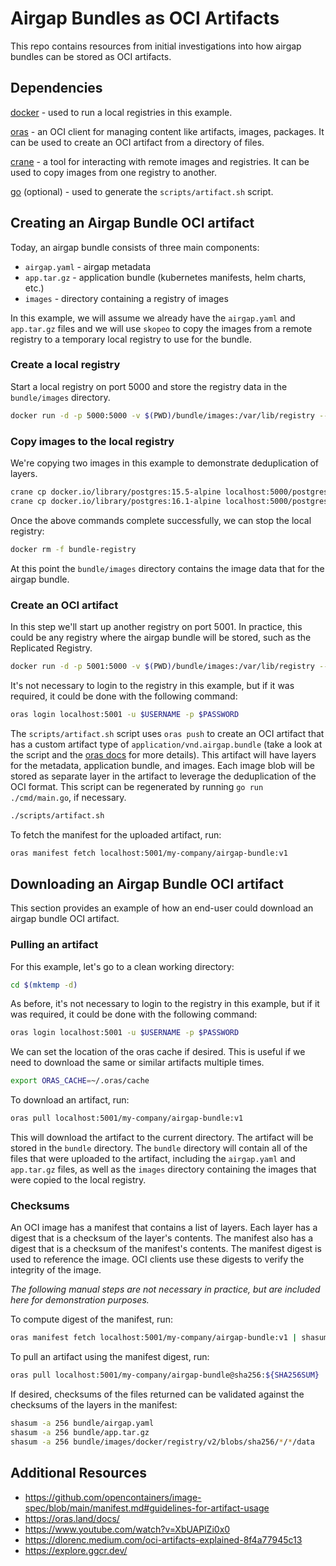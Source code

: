 # Airgap Bundles as OCI Artifacts

This repo contains resources from initial investigations into how airgap bundles can be stored as OCI artifacts.

## Dependencies

[docker](https://docs.docker.com/get-docker/) - used to run a local registries in this example.

[oras](https://github.com/oras-project/oras) - an OCI client for managing content like artifacts, images, packages. It can be used to create an OCI artifact from a directory of files.

[crane](https://github.com/google/go-containerregistry/blob/main/cmd/crane/README.md) - a tool for interacting with remote images and registries. It can be used to copy images from one registry to another.

[go](https://golang.org/doc/install) (optional) - used to generate the `scripts/artifact.sh` script.

## Creating an Airgap Bundle OCI artifact

Today, an airgap bundle consists of three main components:
* `airgap.yaml` - airgap metadata
* `app.tar.gz` - application bundle (kubernetes manifests, helm charts, etc.)
* `images` - directory containing a registry of images

In this example, we will assume we already have the `airgap.yaml` and `app.tar.gz` files and we will use `skopeo` to copy the images from a remote registry to a temporary local registry to use for the bundle.

### Create a local registry

Start a local registry on port 5000 and store the registry data in the `bundle/images` directory.

```bash
docker run -d -p 5000:5000 -v $(PWD)/bundle/images:/var/lib/registry --name bundle-registry registry:2
```

### Copy images to the local registry

We're copying two images in this example to demonstrate deduplication of layers.

```bash
crane cp docker.io/library/postgres:15.5-alpine localhost:5000/postgres:15.5-alpine
crane cp docker.io/library/postgres:16.1-alpine localhost:5000/postgres:16.1-alpine
```

Once the above commands complete successfully, we can stop the local registry:

```bash
docker rm -f bundle-registry
```

At this point the `bundle/images` directory contains the image data that for the airgap bundle.

### Create an OCI artifact

In this step we'll start up another registry on port 5001. In practice, this could be any registry where the airgap bundle will be stored, such as the Replicated Registry.

```bash
docker run -d -p 5001:5000 -v $(PWD)/bundle/images:/var/lib/registry --name storage-registry registry:2
```

It's not necessary to login to the registry in this example, but if it was required, it could be done with the following command:

```bash
oras login localhost:5001 -u $USERNAME -p $PASSWORD
```

The `scripts/artifact.sh` script uses `oras push` to create an OCI artifact that has a custom artifact type of `application/vnd.airgap.bundle` (take a look at the script and the [oras docs](https://oras.land/docs/commands/oras_push) for more details). This artifact will have layers for the metadata, application bundle, and images. Each image blob will be stored as separate layer in the artifact to leverage the deduplication of the OCI format. This script can be regenerated by running `go run ./cmd/main.go`, if necessary.

```bash
./scripts/artifact.sh
```

To fetch the manifest for the uploaded artifact, run:

```bash
oras manifest fetch localhost:5001/my-company/airgap-bundle:v1
```

## Downloading an Airgap Bundle OCI artifact

This section provides an example of how an end-user could download an airgap bundle OCI artifact.

### Pulling an artifact

For this example, let's go to a clean working directory:
  
```bash
cd $(mktemp -d)
```

As before, it's not necessary to login to the registry in this example, but if it was required, it could be done with the following command:

```bash
oras login localhost:5001 -u $USERNAME -p $PASSWORD
```

We can set the location of the oras cache if desired. This is useful if we need to download the same or similar artifacts multiple times.

```bash
export ORAS_CACHE=~/.oras/cache
```

To download an artifact, run:

```bash
oras pull localhost:5001/my-company/airgap-bundle:v1
```

This will download the artifact to the current directory. The artifact will be stored in the `bundle` directory. The `bundle` directory will contain all of the files that were uploaded to the artifact, including the `airgap.yaml` and `app.tar.gz` files, as well as the `images` directory containing the images that were copied to the local registry.

### Checksums

An OCI image has a manifest that contains a list of layers. Each layer has a digest that is a checksum of the layer's contents. The manifest also has a digest that is a checksum of the manifest's contents. The manifest digest is used to reference the image. OCI clients use these digests to verify the integrity of the image.

*The following manual steps are not necessary in practice, but are included here for demonstration purposes.*

To compute digest of the manifest, run:

```bash
oras manifest fetch localhost:5001/my-company/airgap-bundle:v1 | shasum -a 256
```

To pull an artifact using the manifest digest, run:

```bash
oras pull localhost:5001/my-company/airgap-bundle@sha256:${SHA256SUM}
```

If desired, checksums of the files returned can be validated against the checksums of the layers in the manifest:

```bash
shasum -a 256 bundle/airgap.yaml
shasum -a 256 bundle/app.tar.gz
shasum -a 256 bundle/images/docker/registry/v2/blobs/sha256/*/*/data
```

## Additional Resources

* https://github.com/opencontainers/image-spec/blob/main/manifest.md#guidelines-for-artifact-usage
* https://oras.land/docs/
* https://www.youtube.com/watch?v=XbUAPlZi0x0
* https://dlorenc.medium.com/oci-artifacts-explained-8f4a77945c13
* https://explore.ggcr.dev/
